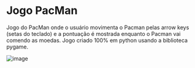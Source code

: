 # Jogo PacMan

Jogo do PacMan onde o usuário movimenta o Pacman pelas arrow keys (setas do teclado) e a pontuação é mostrada enquanto o Pacman vai comendo as moedas. Jogo criado 100% em python usando a biblioteca pygame.

![image](https://user-images.githubusercontent.com/77354697/125174662-68d77d80-e19d-11eb-9ef6-a9015590b639.png)

